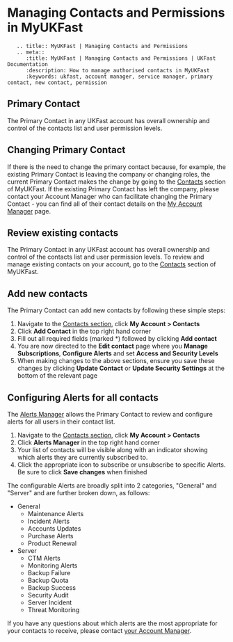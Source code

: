 # Managing Contacts and Permissions in MyUKFast

```eval_rst
   .. title:: MyUKFast | Managing Contacts and Permissions
   .. meta::
      :title: MyUKFast | Managing Contacts and Permissions | UKFast Documentation
      :description: How to manage authorised contacts in MyUKFast
      :keywords: ukfast, account manager, service manager, primary contact, new contact, permission
```

## Primary Contact
The Primary Contact in any UKFast account has overall ownership and control of the contacts list and user permission levels.

## Changing Primary Contact
If there is the need to change the primary contact because, for example, the existing Primary Contact is leaving the company or changing roles, the current Primary Contact makes the change by going to the [Contacts](https://my.ukfast.co.uk/account/list-contacts.php) section of MyUKFast.
If the existing Primary Contact has left the company, please contact your Account Manager who can facilitate changing the Primary Contact - you can find all of their contact details on the [My Account Manager](https://my.ukfast.co.uk/account/your-account-manager.php) page.

## Review existing contacts
The Primary Contact in any UKFast account has overall ownership and control of the contacts list and user permission levels. To review and manage existing contacts on your account, go to the [Contacts](https://my.ukfast.co.uk/account/list-contacts.php) section of MyUKFast.

## Add new contacts
The Primary Contact can add new contacts by following these simple steps:

 1. Navigate to the [Contacts section](https://my.ukfast.co.uk/account/add-contact.php), click **My Account > Contacts**
 2. Click **Add Contact** in the top right hand corner
 3. Fill out all required fields (marked *) followed by clicking **Add contact**
 4. You are now directed to the **Edit contact** page where you **Manage Subscriptions**, **Configure Alerts** and set **Access and Security Levels**
 5. When making changes to the above sections, ensure you save these changes by clicking **Update Contact** or **Update Security Settings** at the bottom of the relevant page

## Configuring Alerts for all contacts
The [Alerts Manager](https://my.ukfast.co.uk/alerts-manager/index.php) allows the Primary Contact to review and configure alerts for all users in their contact list.
 1. Navigate to the [Contacts section](https://my.ukfast.co.uk/account/add-contact.php), click **My Account > Contacts**
 2. Click **Alerts Manager** in the top right hand corner
 3. Your list of contacts will be visible along with an indicator showing which alerts they are currently subscribed to.
 4. Click the appropriate icon to subscribe or unsubscribe to specific Alerts. Be sure to click **Save changes** when finished

The configurable Alerts are broadly split into 2 categories, "General" and "Server" and are further broken down, as follows:
 - General
   - Maintenance Alerts
   - Incident Alerts
   - Accounts Updates
   - Purchase Alerts
   - Product Renewal
 - Server
   - CTM Alerts
   - Monitoring Alerts
   - Backup Failure
   - Backup Quota
   - Backup Success
   - Security Audit
   - Server Incident
   - Threat Monitoring

If you have any questions about which alerts are the most appropriate for your contacts to receive, please contact [your Account Manager](myukfast/account_manager).
